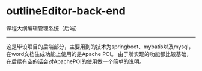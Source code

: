 # outlineEditor-back-end
课程大纲编辑管理系统（后端）

---
这是毕设项目的后端部分，主要用到的技术为springboot、mybatis以及mysql，在word文档生成功能上使用的是Apache POI。
由于所实现的功能都比较基础，在后续有空的话会对ApachePOI的使用做一个简单的说明。

